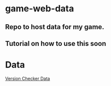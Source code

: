 # game-web-data

## Repo to host data for my game.

## Tutorial on how to use this soon

# Data

[Version Checker Data](https://github.com/decode0321/game-web-data/blob/main/latest-version.txt)
